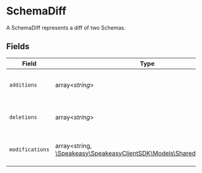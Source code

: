 # SchemaDiff

A SchemaDiff represents a diff of two Schemas.


## Fields

| Field                                                                                                        | Type                                                                                                         | Required                                                                                                     | Description                                                                                                  |
| ------------------------------------------------------------------------------------------------------------ | ------------------------------------------------------------------------------------------------------------ | ------------------------------------------------------------------------------------------------------------ | ------------------------------------------------------------------------------------------------------------ |
| `additions`                                                                                                  | array<*string*>                                                                                              | :heavy_check_mark:                                                                                           | Holds every addition change in the diff.                                                                     |
| `deletions`                                                                                                  | array<*string*>                                                                                              | :heavy_check_mark:                                                                                           | Holds every deletion change in the diff.                                                                     |
| `modifications`                                                                                              | array<string, [\Speakeasy\SpeakeasyClientSDK\Models\Shared\ValueChange](../../models/shared/ValueChange.md)> | :heavy_check_mark:                                                                                           | Holds every modification change in the diff.                                                                 |
